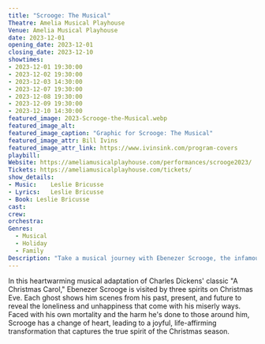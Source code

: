 ```yaml
---
title: "Scrooge: The Musical"
Theatre: Amelia Musical Playhouse
Venue: Amelia Musical Playhouse
date: 2023-12-01
opening_date: 2023-12-01
closing_date: 2023-12-10
showtimes:
- 2023-12-01 19:30:00
- 2023-12-02 19:30:00
- 2023-12-03 14:30:00
- 2023-12-07 19:30:00
- 2023-12-08 19:30:00
- 2023-12-09 19:30:00
- 2023-12-10 14:30:00
featured_image: 2023-Scrooge-the-Musical.webp
featured_image_alt: 
featured_image_caption: "Graphic for Scrooge: The Musical"
featured_image_attr: Bill Ivins
featured_image_attr_link: https://www.ivinsink.com/program-covers
playbill:
Website: https://ameliamusicalplayhouse.com/performances/scrooge2023/
Tickets: https://ameliamusicalplayhouse.com/tickets/
show_details: 
- Music:	Leslie Bricusse
- Lyrics:	Leslie Bricusse
- Book:	Leslie Bricusse
cast:
crew:
orchestra:
Genres:
  - Musical
  - Holiday
  - Family
Description: "Take a musical journey with Ebenezer Scrooge, the infamous miser who discovers the magic of Christmas, one ghostly visit at a time."
---
```

In this heartwarming musical adaptation of Charles Dickens' classic "A Christmas Carol," Ebenezer Scrooge is visited by three spirits on Christmas Eve. Each ghost shows him scenes from his past, present, and future to reveal the loneliness and unhappiness that come with his miserly ways. Faced with his own mortality and the harm he's done to those around him, Scrooge has a change of heart, leading to a joyful, life-affirming transformation that captures the true spirit of the Christmas season.